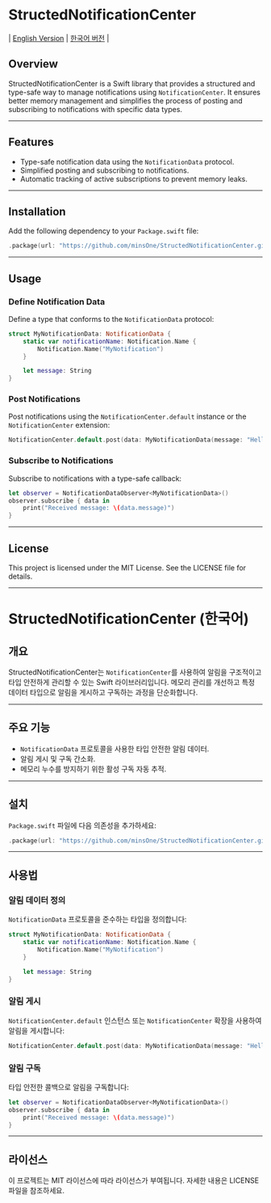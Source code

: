 # StructedNotificationCenter

| [English Version](#structednotificationcenter) | [한국어 버전](#structednotificationcenter-한국어) |

## Overview
StructedNotificationCenter is a Swift library that provides a structured and type-safe way to manage notifications using `NotificationCenter`. It ensures better memory management and simplifies the process of posting and subscribing to notifications with specific data types.

---

## Features
- Type-safe notification data using the `NotificationData` protocol.
- Simplified posting and subscribing to notifications.
- Automatic tracking of active subscriptions to prevent memory leaks.

---

## Installation
Add the following dependency to your `Package.swift` file:

```swift
.package(url: "https://github.com/minsOne/StructedNotificationCenter.git", from: "1.0.0")
```

---

## Usage

### Define Notification Data
Define a type that conforms to the `NotificationData` protocol:

```swift
struct MyNotificationData: NotificationData {
    static var notificationName: Notification.Name {
        Notification.Name("MyNotification")
    }

    let message: String
}
```

### Post Notifications
Post notifications using the `NotificationCenter.default` instance or the `NotificationCenter` extension:

```swift
NotificationCenter.default.post(data: MyNotificationData(message: "Hello, World!"))
```

### Subscribe to Notifications
Subscribe to notifications with a type-safe callback:

```swift
let observer = NotificationDataObserver<MyNotificationData>()
observer.subscribe { data in
    print("Received message: \(data.message)")
}
```

---

## License
This project is licensed under the MIT License. See the LICENSE file for details.

---

# StructedNotificationCenter (한국어)

## 개요
StructedNotificationCenter는 `NotificationCenter`를 사용하여 알림을 구조적이고 타입 안전하게 관리할 수 있는 Swift 라이브러리입니다. 메모리 관리를 개선하고 특정 데이터 타입으로 알림을 게시하고 구독하는 과정을 단순화합니다.

---

## 주요 기능
- `NotificationData` 프로토콜을 사용한 타입 안전한 알림 데이터.
- 알림 게시 및 구독 간소화.
- 메모리 누수를 방지하기 위한 활성 구독 자동 추적.

---

## 설치
`Package.swift` 파일에 다음 의존성을 추가하세요:

```swift
.package(url: "https://github.com/minsOne/StructedNotificationCenter.git", from: "1.0.0")
```

---

## 사용법

### 알림 데이터 정의
`NotificationData` 프로토콜을 준수하는 타입을 정의합니다:

```swift
struct MyNotificationData: NotificationData {
    static var notificationName: Notification.Name {
        Notification.Name("MyNotification")
    }

    let message: String
}
```

### 알림 게시
`NotificationCenter.default` 인스턴스 또는 `NotificationCenter` 확장을 사용하여 알림을 게시합니다:

```swift
NotificationCenter.default.post(data: MyNotificationData(message: "Hello, World!"))
```

### 알림 구독
타입 안전한 콜백으로 알림을 구독합니다:

```swift
let observer = NotificationDataObserver<MyNotificationData>()
observer.subscribe { data in
    print("Received message: \(data.message)")
}
```

---

## 라이선스
이 프로젝트는 MIT 라이선스에 따라 라이선스가 부여됩니다. 자세한 내용은 LICENSE 파일을 참조하세요.